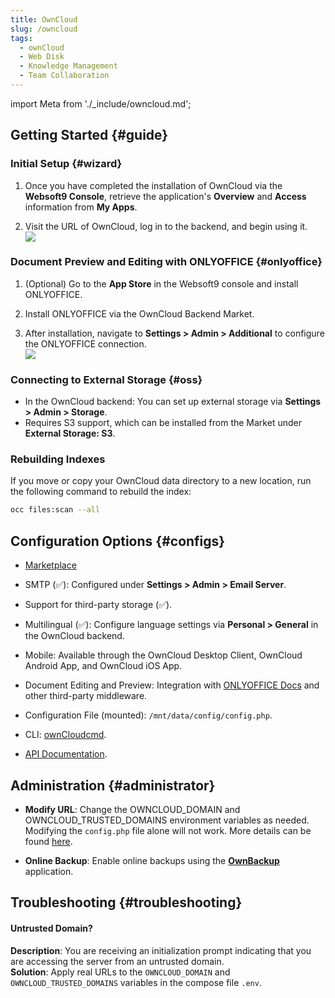 ```yaml
---
title: OwnCloud
slug: /owncloud
tags:
  - ownCloud
  - Web Disk
  - Knowledge Management
  - Team Collaboration
---
```


import Meta from './\_include/owncloud.md';

<Meta name="meta" />

## Getting Started {#guide}

### Initial Setup {#wizard}

1. Once you have completed the installation of OwnCloud via the **Websoft9 Console**, retrieve the application's **Overview** and **Access** information from **My Apps**.

2. Visit the URL of OwnCloud, log in to the backend, and begin using it.  
   ![](./assets/owncloud-backend-websoft9.png)

### Document Preview and Editing with ONLYOFFICE {#onlyoffice}

1. (Optional) Go to the **App Store** in the Websoft9 console and install ONLYOFFICE.

2. Install ONLYOFFICE via the OwnCloud Backend Market.

3. After installation, navigate to **Settings > Admin > Additional** to configure the ONLYOFFICE connection.  
   ![](./assets/owncloud-onlyoffice-websoft9.png)

### Connecting to External Storage {#oss}

- In the OwnCloud backend: You can set up external storage via **Settings > Admin > Storage**.
- Requires S3 support, which can be installed from the Market under **External Storage: S3**.

### Rebuilding Indexes

If you move or copy your OwnCloud data directory to a new location, run the following command to rebuild the index:

```bash
occ files:scan --all
```

## Configuration Options {#configs}

- [Marketplace](https://marketplace.owncloud.com/)

- SMTP (✅): Configured under **Settings > Admin > Email Server**.

- Support for third-party storage (✅).

- Multilingual (✅): Configure language settings via **Personal > General** in the OwnCloud backend.

- Mobile: Available through the OwnCloud Desktop Client, OwnCloud Android App, and OwnCloud iOS App.

- Document Editing and Preview: Integration with [ONLYOFFICE Docs](./onlyofficedocs) and other third-party middleware.

- Configuration File (mounted): `/mnt/data/config/config.php`.

- CLI: [ownCloudcmd](https://doc.owncloud.com/desktop/next/advanced_usage/command_line_client.html).

- [API Documentation](https://doc.owncloud.com/server/next/developer_manual/core/apis/provisioning-api.html).

## Administration {#administrator}

- **Modify URL**: Change the OWNCLOUD_DOMAIN and OWNCLOUD_TRUSTED_DOMAINS environment variables as needed. Modifying the `config.php` file alone will not work. More details can be found [here](https://doc.owncloud.com/server/10.13/admin_manual/configuration/server/config_sample_php_parameters.html#define-list-of-trusted-domains-that-users-can-log-into).

- **Online Backup**: Enable online backups using the **[OwnBackup](https://en.websoft9.com/xdocs/owncloud-image-guide/#using-apps)** application.

## Troubleshooting {#troubleshooting}

#### Untrusted Domain?

**Description**: You are receiving an initialization prompt indicating that you are accessing the server from an untrusted domain.  
**Solution**: Apply real URLs to the `OWNCLOUD_DOMAIN` and `OWNCLOUD_TRUSTED_DOMAINS` variables in the compose file `.env`.
